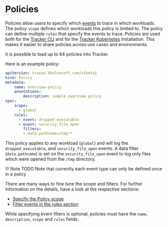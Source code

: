 # Policies

Policies allow users to specify which [events](../events/index.md) to trace in which workloads. The policy `scope` defines which workloads this policy is limited to. The policy can define multiple `rules` that specify the events to trace. Policies are used both for the [Tracker CLI](./usage/cli.md) and for the [Tracker Kubernetes](./usage/kubernetes.md) installation. This makes it easier to share policies across use cases and environments.

It is possible to load up to 64 policies into Tracker.

Here is an example policy:

```yaml
apiVersion: tracee.khulnasoft.com/v1beta1
kind: Policy
metadata:
	name: overview-policy
	annotations:
		description: sample overview policy
spec:
	scope:
	  - global
	rules:
	  - event: dropped_executable
	  - event: security_file_open
	    filters:
		- data.pathname=/tmp/*
```

This policy applies to any workload (`global`) and will log the `dropped_executable`, and `security_file_open` events. A data filter (`data.pathname`) is set on the `security_file_open` event to log only files which were opened from the `/tmp` directory.

!!! Note TODO
    Note that currently each event type can only be defined once in a policy

There are many ways to fine tune the scope and filters. For further information on the details, have a look at the respective sections: 

* [Specify the Policy scope](./scopes.md)
* [Filter events in the rules section](./rules.md)

While specifying event filters is optional, policies must have the `name`, `description`, `scope` and `rules` fields.
